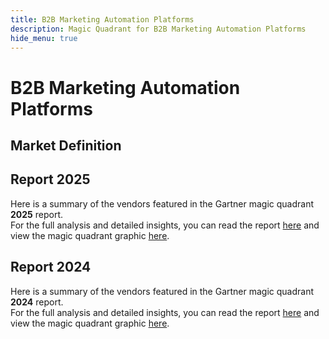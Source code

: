 ```yaml
---
title: B2B Marketing Automation Platforms
description: Magic Quadrant for B2B Marketing Automation Platforms
hide_menu: true
---
```


# B2B Marketing Automation Platforms

## Market Definition

## Report 2025

Here is a summary of the vendors featured in the Gartner magic quadrant **2025** report. <br/>For the full analysis and detailed insights, you can read the report
<a href="/docs/2025/b2b-marketing-automation-platforms.pdf" target="_blank" rel="noopener noreferrer">here</a>
and view the magic quadrant graphic
<a href="/docs/2025/b2b-marketing-automation-platforms.png" target="_blank" rel="noopener noreferrer">here</a>.

## Report 2024

Here is a summary of the vendors featured in the Gartner magic quadrant **2024** report. <br/>For the full analysis and detailed insights, you can read the report
<a href="/docs/2024/b2b-marketing-automation-platforms.pdf" target="_blank" rel="noopener noreferrer">here</a>
and view the magic quadrant graphic
<a href="/docs/2024/b2b-marketing-automation-platforms.png" target="_blank" rel="noopener noreferrer">here</a>.

